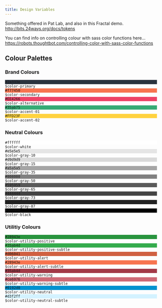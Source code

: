 ```yaml
---
title: Design Variables
---
```


Something offered in Pat Lab, and also in this Fractal demo. http://bits.24ways.org/docs/tokens

You can find info on controlling colour with sass color functions here... https://robots.thoughtbot.com/controlling-color-with-sass-color-functions

## Colour Palettes

### Brand Colours

<div class="sg-palette-list">

   <div class="sg-palette-list__item">
        <div class="sg-palette-list__item__swatch" style="background: #2a333e;">
            <code>#2a333e</code>
        </div>
        <code>$color-primary</code>
    </div>
    <div class="sg-palette-list__item">
        <div class="sg-palette-list__item__swatch" style="background: #f77450;">
            <code>#f77450</code>
        </div>
        <code>$color-secondary</code>
    </div>
    <div class="sg-palette-list__item">
        <div class="sg-palette-list__item__swatch" style="background: #EE4266;">
            <code>#EE4266</code>
        </div>
        <code>$color-alternative</code>
    </div>
    <div class="sg-palette-list__item">
        <div class="sg-palette-list__item__swatch" style="background: #35ab75;">
            <code>#35ab75</code>
        </div>
        <code>$color-accent-01</code>
    </div>
    <div class="sg-palette-list__item">
        <div class="sg-palette-list__item__swatch" style="background: #FFD23F;">
            <code>#FFD23F</code>
        </div>
        <code>$color-accent-02</code>
    </div>

</div>




### Neutral Colours

<div class="sg-palette-list">

   <div class="sg-palette-list__item">
        <div class="sg-palette-list__item__swatch" style="background: #ffffff;">
            <code>#ffffff</code>
        </div>
        <code>$color-white</code>
    </div>
    <div class="sg-palette-list__item">
        <div class="sg-palette-list__item__swatch" style="background: #e5e5e5;">
            <code>#e5e5e5</code>
        </div>
        <code>$color-gray-10</code>
    </div>
    <div class="sg-palette-list__item">
        <div class="sg-palette-list__item__swatch" style="background: #d9d9d9;">
            <code>#d9d9d9</code>
        </div>
        <code>$color-gray-15</code>
    </div>
    <div class="sg-palette-list__item">
        <div class="sg-palette-list__item__swatch" style="background: #a5a5a5;">
            <code>#a5a5a5</code>
        </div>
        <code>$color-gray-35</code>
    </div>
    <div class="sg-palette-list__item">
        <div class="sg-palette-list__item__swatch" style="background: #808080;">
            <code>#808080</code>
        </div>
        <code>$color-gray-50</code>
    </div>
    <div class="sg-palette-list__item">
        <div class="sg-palette-list__item__swatch" style="background: #595959;">
            <code>#595959</code>
        </div>
        <code>$color-gray-65</code>
    </div>
    <div class="sg-palette-list__item">
        <div class="sg-palette-list__item__swatch" style="background: #444444;">
            <code>#444444</code>
        </div>
        <code>$color-gray-73</code>
    </div>
    <div class="sg-palette-list__item">
        <div class="sg-palette-list__item__swatch" style="background: #222222;">
            <code>#222222</code>
        </div>
        <code>$color-gray-87</code>
    </div>
    <div class="sg-palette-list__item">
        <div class="sg-palette-list__item__swatch" style="background: #000000;">
            <code>#000000</code>
        </div>
        <code>$color-black</code>
    </div>

</div>


### Utilitiy Colours

<div class="sg-palette-list">

   <div class="sg-palette-list__item">
        <div class="sg-palette-list__item__swatch" style="background: #28943e;">
            <code>#28943e</code>
        </div>
        <code>$color-utility-positive</code>
    </div>
    <div class="sg-palette-list__item">
        <div class="sg-palette-list__item__swatch" style="background: #35ab4d;">
            <code>#35ab4d</code>
        </div>
        <code>$color-utility-positive-subtle</code>
    </div>
    <div class="sg-palette-list__item">
        <div class="sg-palette-list__item__swatch" style="background: #d06041;">
            <code>#d06041</code>
        </div>
        <code>$color-utility-alert</code>
    </div>
   <div class="sg-palette-list__item">
        <div class="sg-palette-list__item__swatch" style="background: #f77450;">
            <code>#28943e</code>
        </div>
        <code>$color-utility-alert-subtle</code>
    </div>
    <div class="sg-palette-list__item">
        <div class="sg-palette-list__item__swatch" style="background: #a23947;">
            <code>#35ab4d</code>
        </div>
        <code>$color-utility-warning</code>
    </div>
    <div class="sg-palette-list__item">
        <div class="sg-palette-list__item__swatch" style="background: #ce6976;">
            <code>#ce6976</code>
        </div>
        <code>$color-utility-warning-subtle</code>
    </div>
    <div class="sg-palette-list__item">
        <div class="sg-palette-list__item__swatch" style="background: #0192d0;">
            <code>#0192d0</code>
        </div>
        <code>$color-utility-neutral</code>
    </div>
    <div class="sg-palette-list__item">
        <div class="sg-palette-list__item__swatch" style="background: #d3f2ff;">
            <code>#d3f2ff</code>
        </div>
        <code>$color-utility-neutral-subtle</code>
    </div>

</div>

